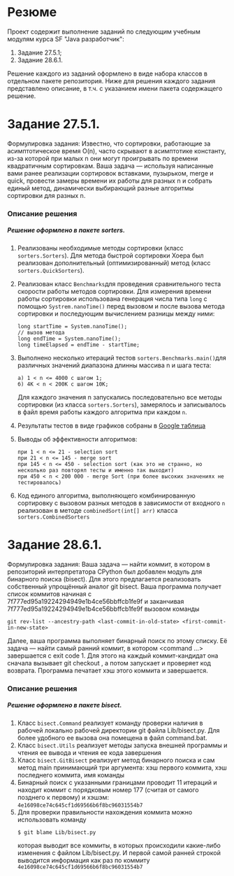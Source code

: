 # Резюме
Проект содержит выполнение заданий по следующим учебным модулям курса SF "Java разработчик":
1. Задание 27.5.1; 
2. Задание 28.6.1.

Решение каждого из заданий оформлено в виде набора классов в отдельном пакете репозитория. Ниже для решения каждого 
задания представлено описание, в т.ч. с указанием имени пакета содержащего решение.

# Задание 27.5.1.
Формулировка задания: Известно, что сортировки, работающие за асимптотическое время O(n),
часто скрывают в асимптотике константу, из-за которой при малых n они могут проигрывать по времени квадратичным
сортировкам. Ваша задача — используя написанные вами ранее реализации сортировок вставками, пузырьком, merge и
quick, провести замеры времени их работы для разных n и собрать единый метод, динамически выбирающий разные
алгоритмы сортировки для разных n.
### Описание решения
##### Решение оформлено в пакете sorters.
1. Реализованы необходимые методы сортировки (класс `sorters.Sorters`). Для метода быстрой сортировки Хоера был 
   реализован дополнительный (оптимизированный) метод (класс `sorters.QuickSorters`).
   
2. Реализован класс `Benchmarks`для проведения сравнительного теста скорости работы методов сортировки. Для измерения
   времени работы сортировки использована генерация числа типа `long` с помощью `Systrem.nanoTime()` перед вызовом и 
   после вызова метода сортировки и последующим вычислением разницы между ними:
   ```
   long startTime = System.nanoTime();
   // вызов метода
   long endTime = System.nanoTime();
   long timeElapsed = endTime - startTime;
   ```
3. Выполнено несколько итераций тестов `sorters.Benchmarks.main()`для различных значений диапазона длинны массива n и
   шага теста:
   ```
   a) 1 < n <= 4000 c шагом 1;
   б) 4K < n < 200К с шагом 10К;
   ```
   Для каждого значения n запускались последовательно все методы сортировки (из класса `sorters.Sorters`), замерялось и 
   записывалось в файл время работы каждого алгоритма при каждом `n`.
   
4. Результаты тестов в виде графиков собраны в [Google таблица](https://docs.google.com/spreadsheets/d/e/2PACX-1vTbTGCUdgaQP1U_A92-RL29sZGVRY-yySS8qIyKMJvlQp84WY6__dK5CaOO50EsK9MszuzQyKVdFgSl/pubhtml?gid=613902995&single=true "Графики")
   
5. Выводы об эффективности алгоритмов:
   ```
   при 1 < n <= 21 - selection sort
   при 21 < n <= 145 - merge sort
   при 145 < n <= 450 - selection sort (как это не странно, но несколько раз повторял тесты и именно так выходит)
   при 450 < n < 200 000 - merge Sort (при более высоких значениях не тестировалось)
   ```
6. Код единого алгоритма, выполняющего комбинированную сортировку с вызовом разных методов в зависимости от 
   входного `n` реализован в методе `combinedSort(int[] arr)` класса `sorters.CombinedSorters`

# Задание 28.6.1.
Формулировка задания: Ваша задача — найти коммит, в котором в репозиторий интерпретатора CPython был добавлен модуль 
для бинарного поиска (bisect). Для этого предлагается реализовать собственный упрощённый аналог git bisect.
Ваша программа получает список коммитов начиная с 7f777ed95a19224294949e1b4ce56bbffcb1fe9f и заканчивая
7f777ed95a19224294949e1b4ce56bbffcb1fe9f вызовом команды 
```
git rev-list --ancestry-path <last-commit-in-old-state> <first-commit-in-new-state>
```
Далее, ваша программа выполняет бинарный поиск по этому списку. Её задача — найти самый ранний коммит, в котором 
<command ...> завершается с exit code 1. Для этого на каждый коммит-кандидат она сначала вызывает git checkout <commit>,
а потом запускает и проверяет код возврата. Программа печатает хэш этого коммита и завершается.
### Описание решения
##### Решение оформлено в пакете bisect.
1. Класс `bisect.Command` реализует команду проверки наличия в рабочей локально рабочей директории git файла 
   Lib/bisect.py. Для более удобного ее вызова она помещена в файл command.bat.
2. Класс `bisect.Utils` реализует методы запуска внешней программы и чтения ее вывода и чтения ее кода завершения
3. Класс `bisect.GitBisect` реализует метод бинарного поиска и сам метод main принимающий три аргумента: хэш первого 
   коммита, хэш последнего коммита, имя команды
4. Бинарный поиск с указанными границами проводит 11 итераций и находит коммит с порядковым номер 177 
   (считая от самого позднего к первому) и хэшэм:
   `4e16098ce74c645cf1d69566b6f8bc96031554b7`
5. Для проверки правильности нахождения коммита можно использовать команду 
   ```
   $ git blame Lib/bisect.py
   ```
   которая выводит все коммиты, в которых происходили какие-либо изменения с файлом Lib/bisect.py. И первой самой
   ранней строкой выводится информация как раз по коммиту `4e16098ce74c645cf1d69566b6f8bc96031554b7`